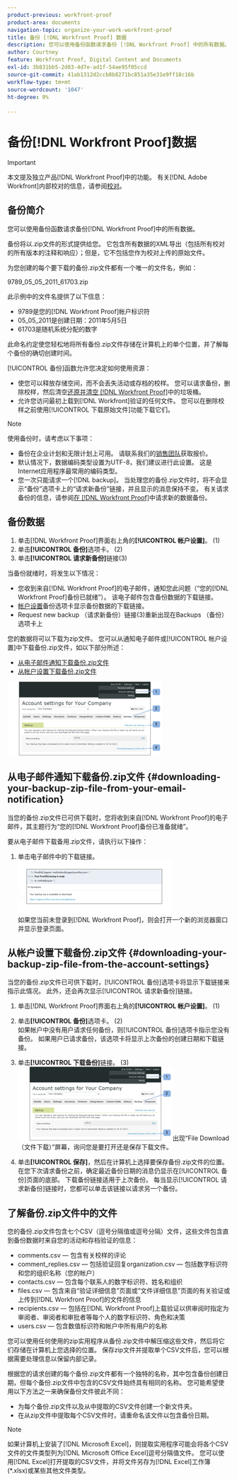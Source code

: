 ```yaml
---
product-previous: workfront-proof
product-area: documents
navigation-topic: organize-your-work-workfront-proof
title: 备份 [!DNL Workfront Proof] 数据
description: 您可以使用备份函数请求备份 [!DNL Workfront Proof] 中的所有数据。
author: Courtney
feature: Workfront Proof, Digital Content and Documents
exl-id: 3b831bb5-2d03-4d7e-ad1f-54ae95f05ccd
source-git-commit: 41ab1312d2ccb8b8271bc851a35e31e9ff18c16b
workflow-type: tm+mt
source-wordcount: '1047'
ht-degree: 0%

---
```


# 备份[!DNL Workfront Proof]数据

>[!IMPORTANT]
>
>本文提及独立产品[!DNL Workfront Proof]中的功能。 有关[!DNL Adobe Workfront]内部校对的信息，请参阅[校对](../../../review-and-approve-work/proofing/proofing.md)。

## 备份简介

您可以使用备份函数请求备份[!DNL Workfront Proof]中的所有数据。

备份将以.zip文件的形式提供给您。 它包含所有数据的XML导出（包括所有校对的所有版本的注释和响应）；但是，它不包括您作为校对上传的原始文件。

为您创建的每个要下载的备份.zip文件都有一个唯一的文件名，例如：

9789_05_05_2011_61703.zip

此示例中的文件名提供了以下信息：

* 9789是您的[!DNL Workfront Proof]帐户标识符
* 05_05_2011是创建日期：2011年5月5日
* 61703是随机系统分配的数字

此命名约定使您轻松地将所有备份.zip文件存储在计算机上的单个位置，并了解每个备份的确切创建时间。

[!UICONTROL 备份]函数允许您决定如何使用资源：

* 使您可以释放存储空间，而不会丢失活动或存档的校样。 您可以请求备份，删除校样，然后清空[还原并清空 [!DNL Workfront Proof]](../../../workfront-proof/wp-work-proofsfiles/manage-your-work/restore-and-empty-trash.md)中的垃圾桶。
* 允许您访问最初上载到[!DNL Workfront]验证的任何文件。 您可以在删除校样之前使用[!UICONTROL 下载原始文件]功能下载它们。

>[!NOTE]
>
>使用备份时，请考虑以下事项：
>
>* 备份在企业计划和无限计划上可用。 请联系我们的[销售团队](mailto:sales@proofhq.com)获取报价。
>* 默认情况下，数据编码类型设置为UTF-8，我们建议进行此设置。 这是Internet应用程序最常用的编码类型。
>* 您一次只能请求一个[!DNL backup]。 当处理您的备份.zip文件时，将不会显示“备份”选项卡上的“请求新备份”链接，并且显示的消息保持不变。 有关请求备份的信息，请参阅[在 [!DNL Workfront Proof]](../../../workfront-proof/wp-acct-admin/account-settings/request-new-data-backup-in-wp.md)中请求新的数据备份。
>



## 备份数据

1. 单击[!DNL Workfront Proof]界面右上角的&#x200B;**[!UICONTROL 帐户设置]**。 (1)
1. 单击&#x200B;**[!UICONTROL 备份]**&#x200B;选项卡。 (2)
1. 单击&#x200B;**[!UICONTROL 请求新备份]**&#x200B;链接(3)

当备份就绪时，将发生以下情况：

* 您收到来自[!DNL Workfront Proof]的电子邮件，通知您此问题（“您的[!DNL Workfront Proof]备份已就绪”）。 该电子邮件包含备份数据的下载链接。
* [帐户设置](https://support.workfront.com/hc/en-us/sections/115000912147-Account-settings)备份选项卡显示备份数据的下载链接。
* Request new backup （请求新备份）链接(3)重新出现在Backups （备份）选项卡上

您的数据将可以下载为zip文件。 您可以从通知电子邮件或[!UICONTROL 帐户设置]中下载备份.zip文件，如以下部分所述：

* [从电子邮件通知下载备份.zip文件](#downloading-your-backup-zip-file-from-your-email-notification)
* [从帐户设置下载备份.zip文件](#downloading-your-backup-zip-file-from-the-account-settings)

![Request_Backup.png](assets/request-backup-350x167.png)

## 从电子邮件通知下载备份.zip文件 {#downloading-your-backup-zip-file-from-your-email-notification}

当您的备份.zip文件已可供下载时，您将收到来自[!DNL Workfront Proof]的电子邮件，其主题行为“您的[!DNL Workfront Proof]备份已准备就绪”。

要从电子邮件下载备用.zip文件，请执行以下操作：

1. 单击电子邮件中的下载链接。\
   ![Backup_mail.png](assets/backup-mail-350x120.png)\
   如果您当前未登录到[!DNL Workfront Proof]，则会打开一个新的浏览器窗口并显示登录页面。

## 从帐户设置下载备份.zip文件 {#downloading-your-backup-zip-file-from-the-account-settings}

当您的备份.zip文件已可供下载时，[!UICONTROL 备份]选项卡将显示下载链接来指示此情况。 此外，还会再次显示[!UICONTROL 请求新备份]链接。

1. 单击[!DNL Workfront Proof]界面右上角的&#x200B;**[!UICONTROL 帐户设置]**。 (1)
1. 单击&#x200B;**[!UICONTROL 备份]**&#x200B;选项卡。 (2)\
   如果帐户中没有用户请求任何备份，则[!UICONTROL 备份]选项卡指示您没有备份。 如果用户已请求备份，该选项卡将显示上次备份的创建日期和下载链接。

1. 单击&#x200B;**[!UICONTROL 下载备份]**&#x200B;链接。 (3)\
   ![Download_Backup.png](assets/download-backup-350x167.png)出现“File Download（文件下载）”屏幕，询问您是要打开还是保存下载文件。

1. 单击&#x200B;**[!UICONTROL 保存]**，然后在计算机上选择要保存备份.zip文件的位置。\
   在您下次请求备份之前，确定最近备份日期的消息仍显示在[!UICONTROL 备份]页面的底部。 下载备份链接适用于上次备份。 每当显示[!UICONTROL 请求新备份]链接时，您都可以单击该链接以请求另一个备份。

## 了解备份.zip文件中的文件

您的备份.zip文件包含七个CSV（逗号分隔值或逗号分隔）文件，这些文件包含直到备份数据时来自您的活动和存档验证的信息：

* comments.csv — 包含有关校样的评论
* comment_replies.csv — 包括验证回复organization.csv — 包括数字标识符和您的组织名称（您的帐户）
* contacts.csv — 包含每个联系人的数字标识符、姓名和组织
* files.csv — 包含来自“验证详细信息”页面或“文件详细信息”页面的有关验证或上传到[!DNL Workfront Proof]的文件的信息
* recipients.csv — 包括在[!DNL Workfront Proof]上载验证以供审阅时指定为审阅者、审阅者和审批者等每个人的数字标识符、角色和决策
* users.csv — 包含数值标识符和帐户中所有用户的名称

您可以使用任何使用的zip实用程序从备份.zip文件中解压缩这些文件，然后将它们存储在计算机上您选择的位置。 保存zip文件并提取单个CSV文件后，您可以根据需要处理信息以保留内部记录。

根据您的请求创建的每个备份.zip文件都有一个独特的名称，其中包含备份创建日期，但每个备份.zip文件中包含的CSV文件始终具有相同的名称。 您可能希望使用以下方法之一来确保备份文件彼此不同：

* 为每个备份.zip文件以及从中提取的CSV文件创建一个新文件夹。
* 在从zip文件中提取每个CSV文件时，请重命名该文件以包含备份日期。

>[!NOTE]
>
>如果计算机上安装了[!DNL Microsoft Excel]，则提取实用程序可能会将各个CSV文件的文件类型列为[!DNL Microsoft Office Excel]逗号分隔值文件。 您可以使用[!DNL Excel]打开提取的CSV文件，并将文件另存为[!DNL Excel]工作簿(&#42;.xlsx)或某些其他文件类型。
